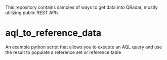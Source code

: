 This repository contains samples of ways to get data into QRadar, mostly utilizing public REST APIs

aql_to_reference_data
==============
An example python script that allows you to execute an AQL query and use the result to populate a reference set or reference table
